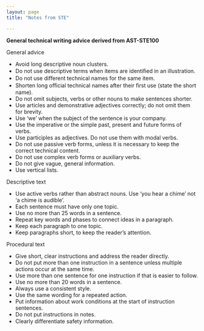 ```yaml
---
layout: page
title: "Notes from STE"

---
```


**General technical writing advice derived from AST-STE100** 

General advice

- Avoid long descriptive noun clusters.
- Do not use descriptive terms when items are identiﬁed in an illustration.
- Do not use diﬀerent technical names for the same item. 
- Shorten long oﬃcial technical names after their ﬁrst use (state the short name). 
- Do not omit subjects, verbs or other nouns to make sentences shorter. 
- Use articles and demonstrative adjectives correctly; do not omit them for brevity. 
- Use ‘we’ when the subject of the sentence is your company. 
- Use the imperative or the simple past, present and future forms of verbs. 
- Use participles as adjectives. Do not use them with modal verbs. 
- Do not use passive verb forms, unless it is necessary to keep the correct technical content. 
- Do not use complex verb forms or auxiliary verbs. 
- Do not give vague, general information. 
- Use vertical lists. 

Descriptive text 

- Use active verbs rather than abstract nouns. Use ‘you hear a chime’ not ‘a chime is audible’. 
- Each sentence must have only one topic. 
- Use no more than 25 words in a sentence. 
- Repeat key words and phases to connect ideas in a paragraph. 
- Keep each paragraph to one topic. 
- Keep paragraphs short, to keep the reader’s attention. 

Procedural text 

- Give short, clear instructions and address the reader directly. 
- Do not put more than one instruction in a sentence unless multiple actions occur at the same time. 
- Use more than one sentence for one instruction if that is easier to follow. 
- Use no more than 20 words in a sentence. 
- Always use a consistent style. 
- Use the same wording for a repeated action. 
- Put information about work conditions at the start of instruction sentences. 
- Do not put instructions in notes. 
- Clearly diﬀerentiate safety information.
